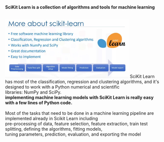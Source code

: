 <strong>SciKit Learn is a collection of algorithms and tools for machine learning</strong>
<br><br>

<img src="pic/scikit learn.JPG" width="400px">
SciKit Learn has most of the classification, regression and clustering algorithms, and it's designed to work with a Python numerical and scientific <br>
libraries: NumPy and SciPy.<br>
<strong>implementing machine learning models with SciKit Learn is really easy with a few lines of Python code.</strong><br><br>
Most of the tasks that need to be done in a machine learning pipeline are implemented already in Scikit Learn including<br>
pre-processing of data, feature selection, feature extraction, train test splitting, defining the algorithms, fitting models,<br> tuning parameters, prediction, evaluation, and exporting the model
